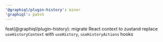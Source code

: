 ```yaml
---
'@graphiql/plugin-history': minor
'graphiql': patch
---
```


feat(@graphiql/plugin-history): migrate React context to zustand replace `useHistoryContext` with `useHistory`, `useHistoryActions` hooks
